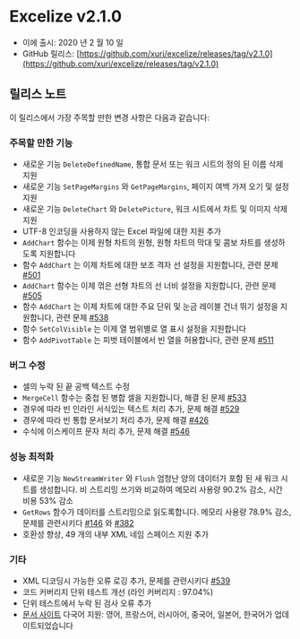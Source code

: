 # Excelize v2.1.0

* 이에 출시: 2020 년 2 월 10 일
* GitHub 릴리스: [https://github.com/xuri/excelize/releases/tag/v2.1.0](https://github.com/xuri/excelize/releases/tag/v2.1.0)

## 릴리스 노트

이 릴리스에서 가장 주목할 만한 변경 사항은 다음과 같습니다:

### 주목할 만한 기능

* 새로운 기능 `DeleteDefinedName`, 통합 문서 또는 워크 시트의 정의 된 이름 삭제 지원
* 새로운 기능 `SetPageMargins` 와 `GetPageMargins`, 페이지 여백 가져 오기 및 설정 지원
* 새로운 기능 `DeleteChart` 와 `DeletePicture`, 워크 시트에서 차트 및 이미지 삭제 지원
* UTF-8 인코딩을 사용하지 않는 Excel 파일에 대한 지원 추가
* `AddChart` 함수는 이제 원형 차트의 원형, 원형 차트의 막대 및 콤보 차트를 생성하도록 지원합니다
* 함수 `AddChart` 는 이제 차트에 대한 보조 격자 선 설정을 지원합니다, 관련 문제 [#501](https://github.com/xuri/excelize/issues/501)
* `AddChart` 함수는 이제 꺾은 선형 차트의 선 너비 설정을 지원합니다, 관련 문제 [#505](https://github.com/xuri/excelize/issues/505)
* 함수 `AddChart` 는 이제 차트에 대한 주요 단위 및 눈금 레이블 건너 뛰기 설정을 지원합니다, 관련 문제 [#538](https://github.com/xuri/excelize/issues/538)
* 함수 `SetColVisible` 는 이제 열 범위별로 열 표시 설정을 지원합니다
* 함수 `AddPivotTable` 는 피벗 테이블에서 빈 열을 허용합니다, 관련 문제 [#511](https://github.com/xuri/excelize/issues/511)

### 버그 수정

* 셀의 누락 된 끝 공백 텍스트 수정
* `MergeCell` 함수는 중첩 된 병합 셀을 지원합니다, 해결 된 문제 [#533](https://github.com/xuri/excelize/issues/533)
* 경우에 따라 빈 인라인 서식있는 텍스트 처리 추가, 문제 해결 [#529](https://github.com/xuri/excelize/issues/529)
* 경우에 따라 빈 통합 문서보기 처리 추가, 문제 해결 [#426](https://github.com/xuri/excelize/issues/426)
* 수식에 이스케이프 문자 처리 추가, 문제 해결 [#546](https://github.com/xuri/excelize/issues/546)

### 성능 최적화

* 새로운 기능 `NewStreamWriter` 와 `Flush` 엄청난 양의 데이터가 포함 된 새 워크 시트를 생성합니다. 비 스트리밍 쓰기와 비교하여 메모리 사용량 90.2% 감소, 시간 비용 53% 감소
* `GetRows` 함수가 데이터를 스트리밍으로 읽도록합니다. 메모리 사용량 78.9% 감소, 문제를 관련시키다 [#146](https://github.com/xuri/excelize/issues/146) 와 [#382](https://github.com/xuri/excelize/issues/382)
* 호환성 향상, 49 개의 내부 XML 네임 스페이스 지원 추가

### 기타

* XML 디코딩시 가능한 오류 로깅 추가, 문제를 관련시키다 [#539](https://github.com/xuri/excelize/issues/539)
* 코드 커버리지 단위 테스트 개선 (라인 커버리지 : 97.04%)
* 단위 테스트에서 누락 된 검사 오류 추가
* [문서 사이트](https://xuri.me/excelize) 다국어 지원: 영어, 프랑스어, 러시아어, 중국어, 일본어, 한국어가 업데이트되었습니다
